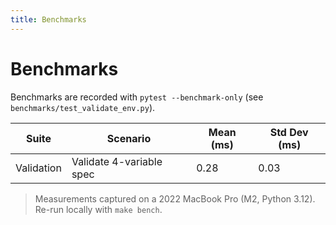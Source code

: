 ```yaml
---
title: Benchmarks
---
```


# Benchmarks

Benchmarks are recorded with `pytest --benchmark-only` (see `benchmarks/test_validate_env.py`).

| Suite | Scenario | Mean (ms) | Std Dev (ms) |
| ----- | -------- | --------- | ------------ |
| Validation | Validate 4-variable spec | 0.28 | 0.03 |

> Measurements captured on a 2022 MacBook Pro (M2, Python 3.12). Re-run locally with `make bench`.
